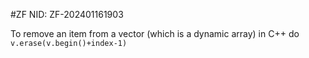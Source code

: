 #ZF
NID: ZF-202401161903

To remove an item from a vector (which is a dynamic array) in C++ do `v.erase(v.begin()+index-1)`